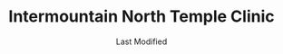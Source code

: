 ---
layout: location-page
date: Last Modified
description: "Local COVID-19 testing is available at Intermountain North Temple Clinic in Salt Lake City, Utah, USA."
permalink: "locations/utah/salt-lake-city/intermountain-north-temple-clinic/"
tags:
  - locations
  - utah
title: Intermountain North Temple Clinic
uniqueName: intermountain-north-temple-clinic
state: Utah
stateAbbr: UT
hood: "Salt Lake City"
address: "54 N 800 W"
city: "Salt Lake City"
zip: "84116"
zipsNearby: "82930 82931 84003 84004 84301 84006 84010 84011 84054 84087 84302 84324 84013 84014 84015 84016 84056 84075 84089 84017 84024 84307 84020 84022 84310 84626 84628 84025 84633 84029 84032 84033 84314 84315 84317 84319 84036 84061 84037 84040 84041 84005 84043 84045 84321 84044 84047 84049 84326 84018 84050 84055 84201 84244 84401 84402 84403 84404 84405 84407 84408 84409 84412 84414 84415 84057 84058 84059 84097 84328 84060 84068 84098 84651 84042 84062 84332 84601 84602 84603 84604 84605 84606 84065 84095 84096 84067 84069 84653 84101 84102 84103 84104 84105 84106 84107 84108 84109 84110 84111 84112 84113 84114 84115 84116 84117 84118 84119 84120 84121 84122 84123 84124 84125 84126 84127 84128 84129 84130 84131 84132 84133 84134 84136 84138 84139 84141 84143 84145 84147 84148 84150 84151 84152 84157 84158 84165 84170 84171 84180 84184 84189 84190 84199 84070 84090 84091 84092 84093 84094 84655 84660 84663 84664 84071 84074 84080 84082 84339 84081 84084 84088 84340 84086 84144" 
mapUrl: "http://maps.apple.com/?q=Intermountain+North+Temple+Clinic&address=54+N+800+W,Salt+Lake+City,Utah,84116"
locationType: Drive-thru
phone: "801-408-8654"
website: "https://intermountainhealthcare.org/locations/location-details/intermountain-north-temple-clinic/intermountain-north-temple-clinic/"
onlineBooking: undefined
closed: undefined
closedUpdate: April 17th, 2020
notes: "Requires phone screen."
days: Everyday
hours: 10AM-5PM
ctaMessage: Learn more
ctaUrl: "https://intermountainhealthcare.org/locations/location-details/intermountain-north-temple-clinic/intermountain-north-temple-clinic/"
---